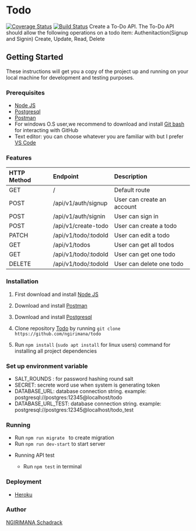 # Todo
[![Coverage Status](https://coveralls.io/repos/github/ngirimana/todo/badge.svg?branch=develop)](https://coveralls.io/github/ngirimana/todo?branch=develop)
[![Build Status](https://travis-ci.com/ngirimana/todo.svg?branch=develop)](https://travis-ci.com/ngirimana/todo)
Create a To-Do API. The To-Do API should allow the following operations on a todo item:
Authenitaction(Signup and Signin) Create, Update, Read, Delete

## Getting Started

These instructions will get you a copy of the project up and running on your local machine for development and testing purposes. 

### Prerequisites
- [Node JS](https://nodejs.org/)
- [Postgresql](https://www.postgresql.org/download/)
- [Postman](https://www.getpostman.com/downloads/)
- For windows O.S user,we recommend to download and install [Git bash](https://git-scm.com/downloads) for interacting with GitHub
- Text editor: you can choose whatever you are familiar with but I prefer [VS Code](https://code.visualstudio.com/download)


### Features

| HTTP Method | Endpoint                   | Description                                     |
| :---------- | :------------------------- | :---------------------------------------------- |
| GET         | /                          | Default route                                   |
| POST        | /api/v1/auth/signup        | User can create an account                      |
| POST        | /api/v1/auth/signin        | User can sign in                                |
| POST        | /api/v1/create-todo        | User can create a todo                          |
| PATCH       | /api/v1/todo/:todoId       | User can edit a todo                            |
| GET         | /api/v1/todos              | User can get all todos                          |
| GET         | /api/v1/todo/:todoId       | User can get one  todo                          |
| DELETE      | /api/v1/todo/:todoId       | User can delete one  todo  |


### Installation

1.  First download and install [Node JS](https://nodejs.org/en/download/)
2.  Download and install [Postman](https://www.getpostman.com/downloads/)
3.  Download and install [Postgresql](https://www.postgresql.org/)

4.  Clone repository [Todo](https://github.com/ngirimana/todo) by running
    `git clone https://github.com/ngirimana/todo`
5.  Run `npm install` (`sudo apt install` for linux users) command for installing all project dependencies

### Set up environment variable

- SALT_ROUNDS : for password hashing round salt
- SECRET: secrete word use when system is generating token
- DATABASE_URL: database connection string. example: postgresql://postgres:12345@localhost/todo
- DATABASE_URL_TEST: database connection string. example: postgresql://postgres:12345@localhost/todo_test


### Running

- Run `npm run migrate ` to create migration
- Run `npm run dev-start` to start server

* Running API test 

    - Run `npm test` in terminal

### Deployment
- [Heroku](https://todo-challenge-awosomity.herokuapp.com/)

### Author

[NGIRIMANA Schadrack](https://github.com/ngirimana/)


